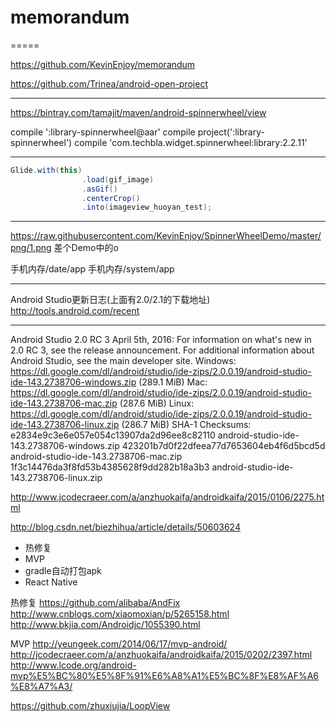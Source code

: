 # memorandum
=====


https://github.com/KevinEnjoy/memorandum 

https://github.com/Trinea/android-open-project


--------
https://bintray.com/tamajit/maven/android-spinnerwheel/view

compile ':library-spinnerwheel@aar'
compile project(':library-spinnerwheel')
compile 'com.techbla.widget.spinnerwheel:library:2.2.11'

--------
```java
Glide.with(this)
		        .load(gif_image)
		        .asGif()
		        .centerCrop()
		        .into(imageview_huoyan_test);
```
--------
https://raw.githubusercontent.com/KevinEnjoy/SpinnerWheelDemo/master/png/1.png  差个Demo中的o


手机内存/date/app
手机内存/system/app

--------
Android Studio更新日志(上面有2.0/2.1的下载地址)
http://tools.android.com/recent

--------
Android Studio 2.0 RC 3
April 5th, 2016: For information on what's new in 2.0 RC 3, see the release announcement. For additional information about Android Studio, see the main developer site. 
Windows:  https://dl.google.com/dl/android/studio/ide-zips/2.0.0.19/android-studio-ide-143.2738706-windows.zip (289.1 MiB) 
Mac:  https://dl.google.com/dl/android/studio/ide-zips/2.0.0.19/android-studio-ide-143.2738706-mac.zip (287.6 MiB) 
Linux: https://dl.google.com/dl/android/studio/ide-zips/2.0.0.19/android-studio-ide-143.2738706-linux.zip (286.7 MiB) 
SHA-1 Checksums: 
e2834e9c3e6e057e054c13907da2d96ee8c82110 android-studio-ide-143.2738706-windows.zip 
423201b7d0f22dfeea77d7653604eb4f6d5bcd5d android-studio-ide-143.2738706-mac.zip 
1f3c14476da3f8fd53b4385628f9dd282b18a3b3 android-studio-ide-143.2738706-linux.zip 


http://www.jcodecraeer.com/a/anzhuokaifa/androidkaifa/2015/0106/2275.html

http://blog.csdn.net/biezhihua/article/details/50603624


- 热修复
- MVP
- gradle自动打包apk
- React Native



热修复
https://github.com/alibaba/AndFix
http://www.cnblogs.com/xiaomoxian/p/5265158.html
http://www.bkjia.com/Androidjc/1055390.html

MVP
http://yeungeek.com/2014/06/17/mvp-android/
http://jcodecraeer.com/a/anzhuokaifa/androidkaifa/2015/0202/2397.html
http://www.lcode.org/android-mvp%E5%BC%80%E5%8F%91%E6%A8%A1%E5%BC%8F%E8%AF%A6%E8%A7%A3/


https://github.com/zhuxiujia/LoopView
